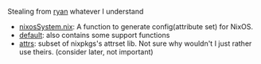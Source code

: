 Stealing from [ryan](<https://github.com/ryan4yin/nix-config/tree/0a9697352bea4c1a7d3a4589ded82d3c6c9a206d/lib>) whatever I understand

- [nixosSystem.nix](./nixosSystem.nix): A function to generate config(attribute set) for NixOS.
- [default](./default.nix): also contains some support functions
- [attrs](./attrs.nix): subset of nixpkgs's attrset lib. Not sure why wouldn't I just rather use theirs. (consider later, not important)
